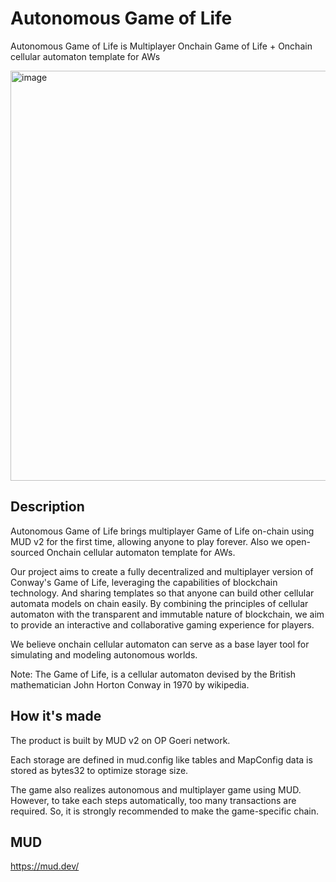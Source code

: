 # Autonomous Game of Life

Autonomous Game of Life is Multiplayer Onchain Game of Life + Onchain cellular automaton template for AWs

<img width="656" alt="image" src="https://github.com/yamapyblack/AutonomousLifeGame/assets/7692282/fd0aea82-dee4-4839-bae6-9306b0253db9">

## Description

Autonomous Game of Life brings multiplayer Game of Life on-chain using MUD v2 for the first time, allowing anyone to play forever. Also we open-sourced Onchain cellular automaton template for AWs.

Our project aims to create a fully decentralized and multiplayer version of Conway's Game of Life, leveraging the capabilities of blockchain technology. And sharing templates so that anyone can build other cellular automata models on chain easily. By combining the principles of cellular automaton with the transparent and immutable nature of blockchain, we aim to provide an interactive and collaborative gaming experience for players.

We believe onchain cellular automaton can serve as a base layer tool for simulating and modeling autonomous worlds.

Note: The Game of Life, is a cellular automaton devised by the British mathematician John Horton Conway in 1970 by wikipedia.

## How it's made

The product is built by MUD v2 on OP Goeri network.

Each storage are defined in mud.config like tables and MapConfig data is stored as bytes32 to optimize storage size.

The game also realizes autonomous and multiplayer game using MUD. However, to take each steps automatically, too many transactions are required. So, it is strongly recommended to make the game-specific chain.

## MUD

https://mud.dev/
